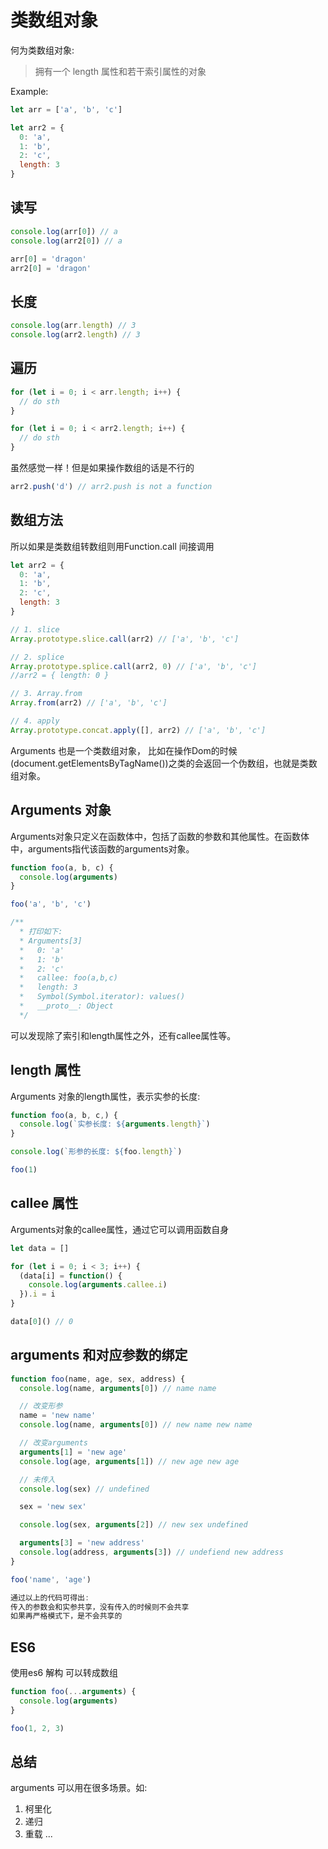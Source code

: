 # 类数组对象

何为类数组对象:

> 拥有一个 length 属性和若干索引属性的对象

Example: 

```js 
let arr = ['a', 'b', 'c']

let arr2 = {
  0: 'a',
  1: 'b',
  2: 'c',
  length: 3
}
```


## 读写

```js
console.log(arr[0]) // a
console.log(arr2[0]) // a

arr[0] = 'dragon'
arr2[0] = 'dragon'

```

## 长度

```js
console.log(arr.length) // 3
console.log(arr2.length) // 3

```

## 遍历

```js
for (let i = 0; i < arr.length; i++) {
  // do sth
}

for (let i = 0; i < arr2.length; i++) {
  // do sth
}
```

虽然感觉一样！但是如果操作数组的话是不行的

```js
arr2.push('d') // arr2.push is not a function
```

## 数组方法

所以如果是类数组转数组则用Function.call 间接调用

```js
let arr2 = {
  0: 'a',
  1: 'b',
  2: 'c',
  length: 3
}

// 1. slice
Array.prototype.slice.call(arr2) // ['a', 'b', 'c']

// 2. splice
Array.prototype.splice.call(arr2, 0) // ['a', 'b', 'c']
//arr2 = { length: 0 }

// 3. Array.from
Array.from(arr2) // ['a', 'b', 'c']

// 4. apply
Array.prototype.concat.apply([], arr2) // ['a', 'b', 'c']
```

Arguments 也是一个类数组对象， 比如在操作Dom的时候(document.getElementsByTagName())之类的会返回一个伪数组，也就是类数组对象。  

## Arguments 对象

Arguments对象只定义在函数体中，包括了函数的参数和其他属性。在函数体中，arguments指代该函数的arguments对象。

```js
function foo(a, b, c) {
  console.log(arguments)
}

foo('a', 'b', 'c') 

/**
  * 打印如下:
  * Arguments[3]
  *   0: 'a'
  *   1: 'b'
  *   2: 'c'
  *   callee: foo(a,b,c)
  *   length: 3
  *   Symbol(Symbol.iterator): values()
  *   __proto__: Object
  */  
```

可以发现除了索引和length属性之外，还有callee属性等。


## length 属性
Arguments 对象的length属性，表示实参的长度: 

```js
function foo(a, b, c,) {
  console.log(`实参长度: ${arguments.length}`)
}

console.log(`形参的长度: ${foo.length}`)

foo(1)
```


## callee 属性

Arguments对象的callee属性，通过它可以调用函数自身

```js
let data = []

for (let i = 0; i < 3; i++) {
  (data[i] = function() {
    console.log(arguments.callee.i)
  }).i = i
}

data[0]() // 0
```

## arguments 和对应参数的绑定

```js
function foo(name, age, sex, address) {
  console.log(name, arguments[0]) // name name

  // 改变形参
  name = 'new name'
  console.log(name, arguments[0]) // new name new name

  // 改变arguments
  arguments[1] = 'new age'
  console.log(age, arguments[1]) // new age new age

  // 未传入
  console.log(sex) // undefined

  sex = 'new sex'

  console.log(sex, arguments[2]) // new sex undefined

  arguments[3] = 'new address'
  console.log(address, arguments[3]) // undefiend new address
}

foo('name', 'age')

通过以上的代码可得出:  
传入的参数会和实参共享，没有传入的时候则不会共享
如果再严格模式下，是不会共享的
```

## ES6

使用es6 解构 可以转成数组

```js
function foo(...arguments) {
  console.log(arguments)
}

foo(1, 2, 3)
```

## 总结
arguments 可以用在很多场景。如:  
1. 柯里化
2. 递归
3. 重载
...